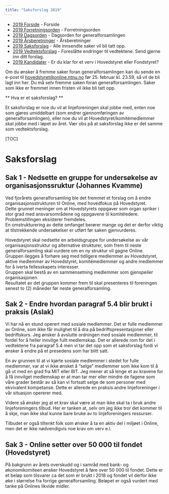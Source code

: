 ```yaml
---
title: "Saksforslag 2019"
---
```


* [2019 Forside](/wiki/online/generalforsamlingen/genfors2019)   - Forside
* [2019 Forretningsorden](/wiki/online/generalforsamlingen/genfors2019/forretningsorden) - Forretningsorden
* [2019 Dagsorden](/wiki/online/generalforsamlingen/genfors2019/dagsorden) - Dagsorden for generalforsamlingen
* [2019 Årsberetninger](/wiki/online/generalforsamlingen/genfors2019/aarsberetninger) - Årsberetninger
* [2019 Saksforslag](/wiki/online/generalforsamlingen/genfors2019/saksforslag) - Alle innsendte saker vil bli tatt opp.
* [2019 Vedtektsforslag](/wiki/online/generalforsamlingen/genfors2019/vedtekstforslag) - Foreslåtte endringer til vedtektene. Send gjerne inn ditt forslag.
* [2019 Kandidater](/wiki/online/generalforsamlingen/genfors2019/valg) - Er du klar for et verv i Hovedstyret eller Fondstyret?

Om du ønsker å fremme saker foran generalforsamlingen kan du sende en e-post til hovedstyret@online.ntnu.no før 25. februar kl. 23.59, så vil de bli lagt inn her. Du må selv fremme saken foran generalforsamlingen. Saker som ikke er fremmet innen fristen vil ikke bli tatt opp. 

** Hva er et saksforslag? **

Et saksforslag er noe du vil at linjeforeningen skal jobbe med, enten noe som gjøres umiddelbart (som endrer gjennomføringen av generalforsamlingen), eller noe du vil at Hovedstyret/komitémedlemmer skal jobbe med i løpet av året. Vær obs på at saksforslag ikke er det samme som vedtektsforslag.

[TOC]

# Saksforslag  
  
## Sak 1 - Nedsette en gruppe for undersøkelse av organisasjonssruktur (Johannes Kvamme)  

Ved fjorårets generalforsamling ble det fremmet et forslag om å endre organisasjonsstrukturen til Online, med hovedfokus på Hovedstyret.  
Dette grunnet meninger om at Hovedstyrets oppgaver som organ spriker i stor grad med ansvarsområdene og oppgavene til komitéledere.  
Problemstillingen eksisterer fremdeles.  
En omstrukturering av dette omfanget berører mange og det er derfor viktig at tilstrekkende undersøkelser er utført før saken gjenvurderes.

Hovedstyret skal nedsette en arbeidsgruppe for undersøkelse av vår organisasjonsstruktur og alternative strukturer, som frem til neste generalforsamling skal vurdere om en ny struktur vil gagne Online.  
Gruppen ilegges å forhøre seg med tidligere medlemmer av Hovedstyret, aktive medlemmer av Hovedstyret, komitémedlemmer og andre medlemmer for å iverta fellesskapets interesser.  
Gruppen skal bestå av en sammensetning medlemmer som gjenspeiler organisasjonen.  
Resultatet av det gruppen kommer frem til skal presenteres til foreningen senest to (2) måneder før neste generalforsamling.   

## Sak 2 - Endre hvordan paragraf 5.4 blir brukt i praksis (Aslak)
Vi har nå en stund operert med sosiale medlemmer. Det er fulle medlemmer av Online, som ikke får mulighet til å dra på bedriftspresentasjoner eller bedriftskurs. Jeg ønsker å avslutte ordningen med sosiale medlemmer, til fordel for å heller innvilge fullt medlemskap. Det er allerede rom for det i vedtektene fra paragraf 5.4 men vi tar det opp som et saksforslag fordi vi ønsker å endre på et presedens som har blitt satt. 

En av grunnen til at vi kjørte sosiale medlemmer i stedet for fulle medlemmer, var at vi ikke ønsket å “selge” medlemmer som ikke kom til å gå ut med en grad fra MIT eller BIT. Jeg mener at så lenge et av kravene for å få innvilget medlemskap er at man tar mer eller mindre de fagene som våre grader består av så kan vi fortsatt selge de som personer med ekvivalent kompetanse. Dette er allerede en praksis andre linjeforeninger i vår situasjon opererer med. 

Videre så ønsker jeg at et krav skal være at man ikke skal ta i bruk andre linjeforeningers tilbud. Her er tanken at, selv om jeg ikke tror det kommer til å skje, man ikke skal kunne bare bruke av to linjeforeningers ressurser. 

Tilbudet er også tiltenkt folk som ønsker å ta en aktiv del i miljøet i Online, men det er ikke nødvendigvis noe krav om verv e.l.

## Sak 3 - Online setter over 50 000 til fondet (Hovedstyret)

På bakgrunn av årets overskudd og i samråd med bank- og økonomikomiteen ønsker Hovedstyret å føre over 50 000 til fondet. Dette er et beløp som tilsvarer ca det som er brukt i 2018 og fondet vil derfor ikke øke i størrelse fra forrige generalforsamling. Beløpet er også vurdert med tanke på Onlines likvide midler.
